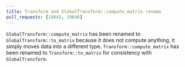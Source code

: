 ```yaml
---
title: Transform and GlobalTransform::compute_matrix rename
pull_requests: [19643, 19646]
---
```


`GlobalTransform::compute_matrix` has been renamed to `GlobalTransform::to_matrix` because it does not compute anything, it simply moves data into a different type.
`Transform::compute_matrix` has been renamed to `Transform::to_matrix` for consistency with `GlobalTransform`.
